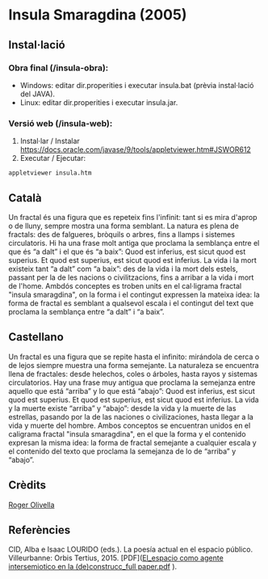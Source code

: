 # Insula Smaragdina (2005)

## Instal·lació

### Obra final (/insula-obra): 

- Windows: editar dir.properities i executar insula.bat (prèvia instal·lació del JAVA). 
- Linux: editar dir.properities i executar insula.jar.

### Versió web (/insula-web): 

1) Instal·lar / Instalar https://docs.oracle.com/javase/9/tools/appletviewer.htm#JSWOR612
2) Executar / Ejecutar: 

```
appletviewer insula.htm
```
 
## Català

Un fractal és una figura que es repeteix fins l'infinit: tant si es mira d'aprop o de lluny,
sempre mostra una forma semblant. La natura es plena de fractals: des de falgueres,
bròquils o arbres, fins a llamps i sistemes circulatoris.
Hi ha una frase molt antiga que proclama la semblança entre el que és “a dalt” i el que és
“a baix”: Quod est inferius, est sicut quod est superius. Et quod est superius, est sicut
quod est inferius. La vida i la mort existeix tant “a dalt” com “a baix”: des de la vida i la
mort dels estels, passant per la de les nacions o civilitzacions, fins a arribar a la vida i
mort de l'home.
Ambdós conceptes es troben units en el cal·ligrama fractal "insula smaragdina", on la forma i el
contingut expressen la mateixa idea: la forma de fractal es semblant a qualsevol escala i
el contingut del text que proclama la semblança entre “a dalt” i “a baix”.

## Castellano 

Un fractal es una figura que se repite hasta el infinito: mirándola de cerca o de lejos
siempre muestra una forma semejante. La naturaleza se encuentra llena de fractales:
desde helechos, coles o árboles, hasta rayos y sistemas circulatorios.
Hay una frase muy antigua que proclama la semejanza entre aquello que está “arriba” y lo
que está “abajo”: Quod est inferius, est sicut quod est superius. Et quod est superius, est
sicut quod est inferius. La vida y la muerte existe “arriba” y “abajo”: desde la vida y la
muerte de las estrellas, pasando por la de las naciones o civilizaciones, hasta llegar a la
vida y muerte del hombre.
Ambos conceptos se encuentran unidos en el caligrama fractal "insula smaragdina", en el que la
forma y el contenido expresan la misma idea: la forma de fractal semejante a cualquier
escala y el contenido del texto que proclama la semejanza de lo de “arriba” y “abajo”.

## Crèdits

[Roger Olivella](http://bifur.cat)

## Referències

CID, Alba e Isaac LOURIDO (eds.). La poesía actual en el espacio público. Villeurbanne: Orbis Tertius, 2015. [PDF]([El_espacio como agente intersemiotico en la (de)construcc_full paper.pdf](https://github.com/rolivella/insula/files/10699542/El_espacio.como.agente.intersemiotico.en.la.de.construcc_full.paper.pdf)
).  
